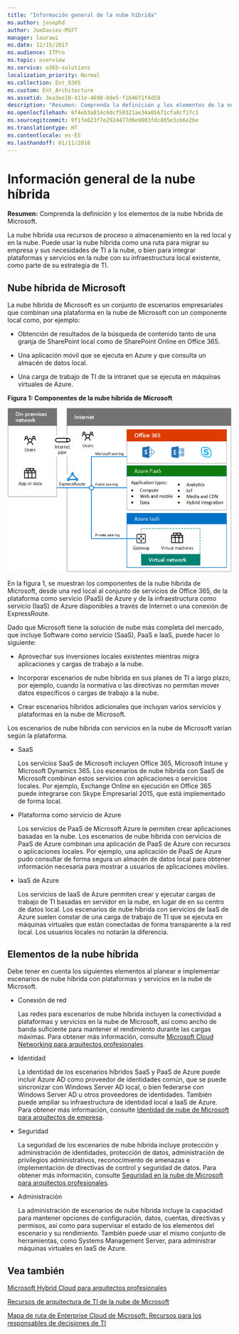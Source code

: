 ```yaml
---
title: "Información general de la nube híbrida"
ms.author: josephd
author: JoeDavies-MSFT
manager: laurawi
ms.date: 12/15/2017
ms.audience: ITPro
ms.topic: overview
ms.service: o365-solutions
localization_priority: Normal
ms.collection: Ent_O365
ms.custom: Ent_Architecture
ms.assetid: 3ea3ee10-411e-4690-b9e5-f1b46f1f4d59
description: "Resumen: Comprenda la definición y los elementos de la nube híbrida de Microsoft."
ms.openlocfilehash: 6f4eb3a814c6dcf50321ae34a05671cfa8cf17c1
ms.sourcegitcommit: 9f1fe023f7e2924477d6e9003fdc805e3cb6e2be
ms.translationtype: HT
ms.contentlocale: es-ES
ms.lasthandoff: 01/11/2018
---
```

# <a name="hybrid-cloud-overview"></a>Información general de la nube híbrida

 **Resumen:** Comprenda la definición y los elementos de la nube híbrida de Microsoft.
  
La nube híbrida usa recursos de proceso o almacenamiento en la red local y en la nube. Puede usar la nube híbrida como una ruta para migrar su empresa y sus necesidades de TI a la nube, o bien para integrar plataformas y servicios en la nube con su infraestructura local existente, como parte de su estrategia de TI.
  
## <a name="microsoft-hybrid-cloud"></a>Nube híbrida de Microsoft

La nube híbrida de Microsoft es un conjunto de escenarios empresariales que combinan una plataforma en la nube de Microsoft con un componente local como, por ejemplo: 
  
- Obtención de resultados de la búsqueda de contenido tanto de una granja de SharePoint local como de SharePoint Online en Office 365.
    
- Una aplicación móvil que se ejecuta en Azure y que consulta un almacén de datos local.
    
- Una carga de trabajo de TI de la intranet que se ejecuta en máquinas virtuales de Azure.
    
**Figura 1: Componentes de la nube híbrida de Microsoft**

![Componentes de la nube híbrida de Microsoft](images/Hybrid_Poster/MS_Hybrid_Cloud.png)
  
En la figura 1, se muestran los componentes de la nube híbrida de Microsoft, desde una red local al conjunto de servicios de Office 365, de la plataforma como servicio (PaaS) de Azure y de la infraestructura como servicio (IaaS) de Azure disponibles a través de Internet o una conexión de ExpressRoute.
  
Dado que Microsoft tiene la solución de nube más completa del mercado, que incluye Software como servicio (SaaS), PaaS e IaaS, puede hacer lo siguiente:
  
- Aprovechar sus inversiones locales existentes mientras migra aplicaciones y cargas de trabajo a la nube.
    
- Incorporar escenarios de nube híbrida en sus planes de TI a largo plazo, por ejemplo, cuando la normativa o las directivas no permitan mover datos específicos o cargas de trabajo a la nube.
    
- Crear escenarios híbridos adicionales que incluyan varios servicios y plataformas en la nube de Microsoft.
    
Los escenarios de nube híbrida con servicios en la nube de Microsoft varían según la plataforma.
  
- SaaS
    
    Los servicios SaaS de Microsoft incluyen Office 365, Microsoft Intune y Microsoft Dynamics 365. Los escenarios de nube híbrida con SaaS de Microsoft combinan estos servicios con aplicaciones o servicios locales. Por ejemplo, Exchange Online en ejecución en Office 365 puede integrarse con Skype Empresarial 2015, que está implementado de forma local.
    
- Plataforma como servicio de Azure
    
    Los servicios de PaaS de Microsoft Azure le permiten crear aplicaciones basadas en la nube. Los escenarios de nube híbrida con servicios de PaaS de Azure combinan una aplicación de PaaS de Azure con recursos o aplicaciones locales. Por ejemplo, una aplicación de PaaS de Azure pudo consultar de forma segura un almacén de datos local para obtener información necesaria para mostrar a usuarios de aplicaciones móviles.
    
- IaaS de Azure
    
    Los servicios de IaaS de Azure permiten crear y ejecutar cargas de trabajo de TI basadas en servidor en la nube, en lugar de en su centro de datos local. Los escenarios de nube híbrida con servicios de IaaS de Azure suelen constar de una carga de trabajo de TI que se ejecuta en máquinas virtuales que están conectadas de forma transparente a la red local. Los usuarios locales no notarán la diferencia.
    
## <a name="elements-of-hybrid-cloud"></a>Elementos de la nube híbrida

Debe tener en cuenta los siguientes elementos al planear e implementar escenarios de nube híbrida con plataformas y servicios en la nube de Microsoft.
  
- Conexión de red
    
    Las redes para escenarios de nube híbrida incluyen la conectividad a plataformas y servicios en la nube de Microsoft, así como ancho de banda suficiente para mantener el rendimiento durante las cargas máximas. Para obtener más información, consulte [Microsoft Cloud Networking para arquitectos profesionales](microsoft-cloud-networking-for-enterprise-architects.md).
    
- Identidad
    
    La identidad de los escenarios híbridos SaaS y PaaS de Azure puede incluir Azure AD como proveedor de identidades común, que se puede sincronizar con Windows Server AD local, o bien federarse con Windows Server AD u otros proveedores de identidades. También puede ampliar su infraestructura de identidad local a IaaS de Azure. Para obtener más información, consulte [Identidad de nube de Microsoft para arquitectos de empresa](microsoft-cloud-identity-for-enterprise-architects.md).
    
- Seguridad
    
    La seguridad de los escenarios de nube híbrida incluye protección y administración de identidades, protección de datos, administración de privilegios administrativos, reconocimiento de amenazas e implementación de directivas de control y seguridad de datos. Para obtener más información, consulte [Seguridad en la nube de Microsoft para arquitectos profesionales](https://technet.microsoft.com/library/dn919927.aspx#security).
    
- Administración
    
    La administración de escenarios de nube híbrida incluye la capacidad para mantener opciones de configuración, datos, cuentas, directivas y permisos, así como para supervisar el estado de los elementos del escenario y su rendimiento. También puede usar el mismo conjunto de herramientas, como Systems Management Server, para administrar máquinas virtuales en IaaS de Azure.
    
## <a name="see-also"></a>Vea también

[Microsoft Hybrid Cloud para arquitectos profesionales](microsoft-hybrid-cloud-for-enterprise-architects.md)
  
[Recursos de arquitectura de TI de la nube de Microsoft](microsoft-cloud-it-architecture-resources.md)

[Mapa de ruta de Enterprise Cloud de Microsoft: Recursos para los responsables de decisiones de TI]((https://sway.com/FJ2xsyWtkJc2taRD))
 


